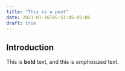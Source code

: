 ```yaml
---
title: "This is a post"
date: 2023-01-16T05:51:45-05:00
draft: true
---
```


## Introduction

This is **bold** text, and this is *emphasized* text.

